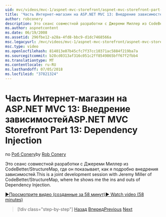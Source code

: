 ```yaml
---
uid: mvc/videos/mvc-1/aspnet-mvc-storefront/aspnet-mvc-storefront-part-13-dependency-injection
title: 'Часть Интернет-магазин на ASP.NET MVC 13: Внедрение зависимостей | Документация Майкрософт'
author: robconery
description: Это сеанс совместной разработки с Джереми Миллер из CodeBetter/StructureMap, где он показывает, как я подробно внедрения зависимостей.
ms.author: aspnetcontent
ms.date: 06/19/2008
ms.assetid: 296fbe12-a28a-4fd8-bbc9-d1dc7468566a
msc.legacyurl: /mvc/videos/mvc-1/aspnet-mvc-storefront/aspnet-mvc-storefront-part-13-dependency-injection
msc.type: video
ms.openlocfilehash: 814013e07b45cfc7f37cc10371ac5884f219ba7a
ms.sourcegitcommit: b28cd0313af316c051c2ff8549865bff67f2fbb4
ms.translationtype: MT
ms.contentlocale: ru-RU
ms.lasthandoff: 07/05/2018
ms.locfileid: "37821324"
---
```

<a name="aspnet-mvc-storefront-part-13-dependency-injection"></a><span data-ttu-id="a6397-103">Часть Интернет-магазин на ASP.NET MVC 13: Внедрение зависимостей</span><span class="sxs-lookup"><span data-stu-id="a6397-103">ASP.NET MVC Storefront Part 13: Dependency Injection</span></span>
====================
<span data-ttu-id="a6397-104">по [Роб Conery](https://github.com/robconery)</span><span class="sxs-lookup"><span data-stu-id="a6397-104">by [Rob Conery](https://github.com/robconery)</span></span>

<span data-ttu-id="a6397-105">Это сеанс совместной разработки с Джереми Миллер из CodeBetter/StructureMap, где он показывает, как я подробно внедрения зависимостей.</span><span class="sxs-lookup"><span data-stu-id="a6397-105">This is a joint development session with Jeremy Miller of CodeBetter/StructureMap, where he shows me the ins and outs of Dependency Injection.</span></span>

[<span data-ttu-id="a6397-106">&#9654;Просмотрите видео (созданные за 58 минут)</span><span class="sxs-lookup"><span data-stu-id="a6397-106">&#9654; Watch video (58 minutes)</span></span>](https://channel9.msdn.com/Blogs/ASP-NET-Site-Videos/aspnet-mvc-storefront-part-13-dependency-injection)

> [!div class="step-by-step"]
> <span data-ttu-id="a6397-107">[Назад](aspnet-mvc-storefront-part-12-mocking.md)
> [Вперед](aspnet-mvc-storefront-part-14-rich-client-interaction.md)</span><span class="sxs-lookup"><span data-stu-id="a6397-107">[Previous](aspnet-mvc-storefront-part-12-mocking.md)
[Next](aspnet-mvc-storefront-part-14-rich-client-interaction.md)</span></span>
